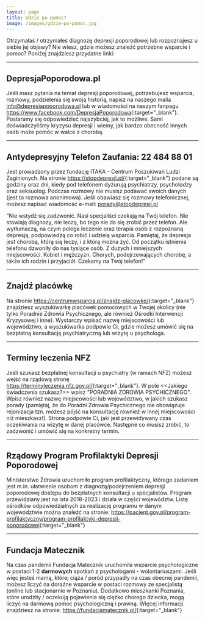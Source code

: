 ```yaml
---
layout: page
title: Gdzie po pomoc?
image: /images/gdzie-po-pomoc.jpg
---
```


Otrzymałaś / otrzymałeś diagnozę depresji poporodowej lub rozpoznajesz u siebie jej objawy? Nie wiesz, gdzie możesz znaleźć potrzebne wsparcie i pomoc? Poniżej znajdziesz przydatne linki:

---
## DepresjaPoporodowa.pl
Jeśli masz pytania na temat depresji poporodowej, potrzebujesz wsparcia, rozmowy, podzielenia się swoją historią, napisz na naszego maila <a href="&#x6d;&#x61;&#x69;&#x6c;&#x74;&#x6f;&#x3a;&#x69;&#x6e;&#x66;&#x6f;&#x40;&#x64;&#x65;&#x70;&#x72;&#x65;&#x73;&#x6a;&#x61;&#x70;&#x6f;&#x70;&#x6f;&#x72;&#x6f;&#x64;&#x6f;&#x77;&#x61;&#x2e;&#x70;&#x6c;">&#x69;&#x6e;&#x66;&#x6f;&#x40;&#x64;&#x65;&#x70;&#x72;&#x65;&#x73;&#x6a;&#x61;&#x70;&#x6f;&#x70;&#x6f;&#x72;&#x6f;&#x64;&#x6f;&#x77;&#x61;&#x2e;&#x70;&#x6c;</a> lub w wiadomości na naszym fanpagu <https://www.facebook.com/DepresjaPoporodowa>{:target="_blank"}.
Postaramy się odpowiedzieć najszybciej, jak to możliwe. Sami doświadczyliśmy kryzysu depresji i wiemy, jak bardzo obecność innych osób może pomóc w walce z chorobą.

---

## Antydepresyjny Telefon Zaufania: 22 484 88 01

Jest prowadzony przez fundację ITAKA - Centrum Poszukiwań Ludzi Zaginionych. Na stronie <https://stopdepresji.pl/>{:target="_blank"} podane są godziny oraz dni, kiedy pod telefonem dyżurują psychiatrzy, psycholodzy oraz seksuolog. Podczas rozmowy nie musisz podawać swoich danych (jest to rozmowa anonimowa). Jeśli obawiasz się rozmowy telefonicznej, możesz napisać wiadomość e-mail: <porady@stopdepresji.pl>

“Nie wstydź się zadzwonić. Nasi specjaliści czekają na Twój telefon. Nie stawiają diagnozy, nie leczą, bo tego nie da się zrobić przez telefon. Ale wytłumaczą, na czym polega leczenie oraz terapia osób z rozpoznaną depresją, podpowiedzą co robić i udzielą wsparcia. Pamiętaj, że depresja jest chorobą, którą się leczy, i z którą można żyć. Od początku istnienia telefonu dzwoniły do nas tysiące osób. Z dużych i mniejszych miejscowości. Kobiet i mężczyzn. Chorych, podejrzewających chorobę, a także ich rodzin i przyjaciół. Czekamy na Twój telefon!”

---

## Znajdź placówkę
Na stronie <https://centrumwsparcia.pl/znajdz-placowke/>{:target="_blank"} znajdziesz wyszukiwarkę placówek pomocowych w Twojej okolicy (nie tylko Poradnie Zdrowia Psychicznego, ale również Ośrodki Interwencji Kryzysowej i inne). Wystarczy wpisać nazwę miejscowości lub województwo, a wyszukiwarka podpowie Ci, gdzie możesz umówić się na bezpłatną konsultację psychiatryczną lub wizytę u psychologa. 


---

## Terminy leczenia NFZ
Jeśli szukasz bezpłatnej konsultacji u psychiatry (w ramach NFZ) możesz wejść na rządową stronę <https://terminyleczenia.nfz.gov.pl/>{:target="_blank"}. W pole <<Jakiego świadczenia szukasz?>> wpisz "PORADNIA ZDROWIA PSYCHICZNEGO". Wpisz również nazwę miejscowości lub województwo, w jakich szukasz porady (pamiętaj, że do Poradni Zdrowia Psychicznego nie obowiązuje rejonizacja tzn. możesz pójść na konsultację również w innej miejscowości niż mieszkasz!). Strona podpowie Ci, jaki jest przewidywany czas oczekiwania na wizytę w danej placówce. Następne co musisz zrobić, to zadzwonić i umówić się na konkretny termin. 

---

## Rządowy Program Profilaktyki Depresji Poporodowej
Ministerstwo Zdrowia uruchomiło program profilaktyczny, którego zadaniem jest m.in. ułatwienie osobom z diagnozą/podejrzeniem depresji poporodowej dostępu do bezpłatnych konsultacji u specjalistów. Program przewidziany jest na lata 2018-2023 i działa w części województw. Listę ośrodków odpowiedzialnych za realizację programu w danym województwie można znaleźć na stronie: <https://pacjent.gov.pl/program-profilaktyczny/program-profilaktyki-depresji-poporodowej>{:target="_blank"}

---

## Fundacja Matecznik 
Na czas pandemii Fundacja Matecznik uruchomiła wsparcie psychologiczne w postaci 1-2 <strong>darmowych</strong> spotkań z psychologami - wolontariuszami. Jeśli więc jesteś mamą, której ciąża / poród przypadły na czas obecnej pandemii, możesz liczyć na doraźne wsparcie w postaci rozmowy ze specjalistą (online lub stacjonarnie w Poznaniu). Dodatkowo mieszkanki Poznania, które urodziły / oczekują pojawienia się ciężko chorego dziecka, mogą liczyć na darmową pomoc psychologiczną i prawną. Więcej informacji znajdziesz na stronie: <https://fundacjamatecznik.pl/>{:target="_blank"}
